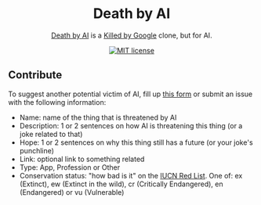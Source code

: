 <div align="center">
                    <h1>Death by AI</h1>
                    <p>
                        <a href="https://deathbyai.com/">Death by AI</a> is a <a href="https://killedbygoogle.com/">Killed by Google</a> clone, but for AI.
                    </p>
</div>

<div align="center">

[![MIT license](https://img.shields.io/badge/License-MIT-blue.svg)](https://github.com/demondragong/deathbyai/blob/main/LICENSE)

</div>

## Contribute

To suggest another potential victim of AI, fill up <a href="https://forms.gle/qBgg4LoZjKkKxj268" target="_blank" rel="noopener noreferrer">this form</a> or submit an issue with the following information:

- Name: name of the thing that is threatened by AI
- Description: 1 or 2 sentences on how AI is threatening this thing (or a joke related to that)
- Hope: 1 or 2 sentences on why this thing still has a future (or your joke's punchline)
- Link: optional link to something related
- Type: App, Profession or Other
- Conservation status: "how bad is it" on the [IUCN Red List](https://en.wikipedia.org/wiki/IUCN_Red_List#Categories). One of: ex (Extinct), ew (Extinct in the wild), cr (Critically Endangered), en (Endangered) or vu (Vulnerable)